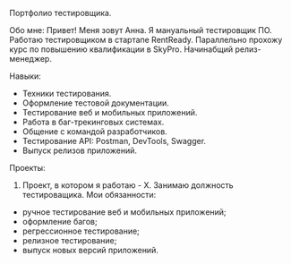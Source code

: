 Портфолио тестировщика.

Обо мне:
Привет! Меня зовут Анна. Я мануальный тестировщик ПО. 
Работаю тестировщиком в стартапе RentReady. Параллельно прохожу курс по повышению квалификации в SkyPro.
Начинабщий релиз-менеджер.

Навыки:
- Техники тестирования.
- Оформление тестовой документации.
- Тестирование веб и мобильных приложений.
- Работа в баг-трекинговых системах.
- Общение с командой разработчиков.
- Тестирование API: Postman, DevTools, Swagger.
- Выпуск релизов приложений.


Проекты:
1. Проект, в котором я работаю - Х. Занимаю должность тестироващика.
Мои обязанности:
- ручное тестирование веб и мобильных приложений;
- оформление багов;
- регрессионное тестирование;
- релизное тестирование;
- выпуск новых версий приложений.
